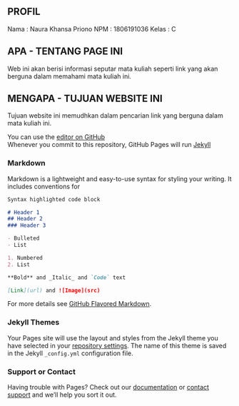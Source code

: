## PROFIL 
Nama : Naura Khansa Priono 
NPM : 1806191036 
Kelas : C

## APA - TENTANG PAGE INI 
Web ini akan berisi informasi seputar mata kuliah seperti link yang akan berguna dalam memahami mata kuliah ini. 


## MENGAPA - TUJUAN WEBSITE INI 
Tujuan website ini memudhkan dalam pencarian link yang berguna dalam mata kuliah ini. 



You can use the [editor on GitHub](https://github.com/naurakhansa/os201/edit/master/README.md) \
Whenever you commit to this repository, GitHub Pages will run [Jekyll](https://jekyllrb.com/) 

### Markdown

Markdown is a lightweight and easy-to-use syntax for styling your writing. It includes conventions for

```markdown
Syntax highlighted code block

# Header 1
## Header 2
### Header 3

- Bulleted
- List

1. Numbered
2. List

**Bold** and _Italic_ and `Code` text

[Link](url) and ![Image](src)
```

For more details see [GitHub Flavored Markdown](https://guides.github.com/features/mastering-markdown/).

### Jekyll Themes

Your Pages site will use the layout and styles from the Jekyll theme you have selected in your [repository settings](https://github.com/naurakhansa/os201/settings). The name of this theme is saved in the Jekyll `_config.yml` configuration file.

### Support or Contact

Having trouble with Pages? Check out our [documentation](https://help.github.com/categories/github-pages-basics/) or [contact support](https://github.com/contact) and we’ll help you sort it out.
